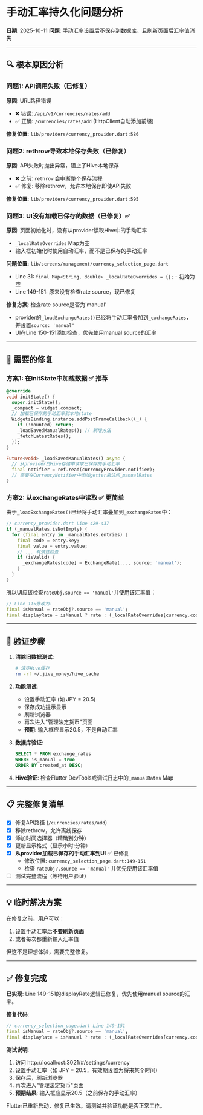 # 手动汇率持久化问题分析

**日期**: 2025-10-11
**问题**: 手动汇率设置后不保存到数据库，且刷新页面后汇率值消失

---

## 🔍 根本原因分析

### 问题1: API调用失败（已修复）
**原因**: URL路径错误
- ❌ 错误: `/api/v1/currencies/rates/add`
- ✅ 正确: `/currencies/rates/add` (HttpClient自动添加前缀)

**修复位置**: `lib/providers/currency_provider.dart:586`

### 问题2: rethrow导致本地保存失败（已修复）
**原因**: API失败时抛出异常，阻止了Hive本地保存
- ❌ 之前: `rethrow` 会中断整个保存流程
- ✅ 修复: 移除rethrow，允许本地保存即使API失败

**修复位置**: `lib/providers/currency_provider.dart:595`

### 问题3: UI没有加载已保存的数据（已修复）✅
**原因**: 页面初始化时，没有从provider读取Hive中的手动汇率
-  `_localRateOverrides` Map为空
- 输入框初始化时使用自动汇率，而不是已保存的手动汇率

**问题位置**: `lib/screens/management/currency_selection_page.dart`
- Line 31: `final Map<String, double> _localRateOverrides = {};` - 初始为空
- Line 149-151: 原来没有检查rate source，现已修复

**修复方案**: 检查rate source是否为'manual'
- provider的`_loadExchangeRates()`已经将手动汇率叠加到`_exchangeRates`，并设置`source: 'manual'`
- UI在Line 150-151添加检查，优先使用manual source的汇率

---

## 🔧 需要的修复

### 方案1: 在initState中加载数据 ✅ 推荐
```dart
@override
void initState() {
  super.initState();
  _compact = widget.compact;
  // 加载已保存的手动汇率到本地state
  WidgetsBinding.instance.addPostFrameCallback((_) {
    if (!mounted) return;
    _loadSavedManualRates(); // 新增方法
    _fetchLatestRates();
  });
}

Future<void> _loadSavedManualRates() async {
  // 从provider的Hive存储中读取已保存的手动汇率
  final notifier = ref.read(currencyProvider.notifier);
  // 需要在CurrencyNotifier中添加getter来访问_manualRates
}
```

### 方案2: 从exchangeRates中读取 ✅ 更简单
由于`_loadExchangeRates()`已经将手动汇率叠加到`_exchangeRates`中：
```dart
// currency_provider.dart Line 429-437
if (_manualRates.isNotEmpty) {
  for (final entry in _manualRates.entries) {
    final code = entry.key;
    final value = entry.value;
    // ... 有效性检查
    if (isValid) {
      _exchangeRates[code] = ExchangeRate(..., source: 'manual');
    }
  }
}
```

所以UI应该检查`rateObj.source == 'manual'`并使用该汇率值：
```dart
// Line 115修改为:
final isManual = rateObj?.source == 'manual';
final displayRate = isManual ? rate : (_localRateOverrides[currency.code] ?? rate);
```

---

## 🧪 验证步骤

1. **清除旧数据测试**:
   ```bash
   # 清空Hive缓存
   rm -rf ~/.jive_money/hive_cache
   ```

2. **功能测试**:
   - 设置手动汇率 (如 JPY = 20.5)
   - 保存成功提示显示
   - 刷新浏览器
   - 再次进入"管理法定货币"页面
   - **预期**: 输入框应显示20.5，不是自动汇率

3. **数据库验证**:
   ```sql
   SELECT * FROM exchange_rates
   WHERE is_manual = true
   ORDER BY created_at DESC;
   ```

4. **Hive验证**:
   检查Flutter DevTools或调试日志中的`_manualRates` Map

---

## 📋 完整修复清单

- [x] 修复API路径 (`/currencies/rates/add`)
- [x] 移除rethrow，允许离线保存
- [x] 添加时间选择器（精确到分钟）
- [x] 更新显示格式（显示小时:分钟）
- [x] **从provider加载已保存的手动汇率到UI** ✅ 已修复
  - 修改位置: `currency_selection_page.dart:149-151`
  - 检查 `rateObj?.source == 'manual'` 并优先使用该汇率值
- [ ] 测试完整流程（等待用户验证）

---

## 💡 临时解决方案

在修复之前，用户可以：
1. 设置手动汇率后**不要刷新页面**
2. 或者每次都重新输入汇率值

但这不是理想体验，需要完整修复。

---

## ✅ 修复完成

**已实现**: Line 149-151的displayRate逻辑已修复，优先使用manual source的汇率。

**修复代码**:
```dart
// currency_selection_page.dart Line 149-151
final isManual = rateObj?.source == 'manual';
final displayRate = isManual ? rate : (_localRateOverrides[currency.code] ?? rate);
```

**测试说明**:
1. 访问 http://localhost:3021/#/settings/currency
2. 设置手动汇率（如 JPY = 20.5，有效期设置为将来某个时间）
3. 保存后，刷新浏览器
4. 再次进入"管理法定货币"页面
5. **预期结果**: 输入框应显示20.5（之前保存的手动汇率）

Flutter已重新启动，修复已生效。请测试并验证功能是否正常工作。
